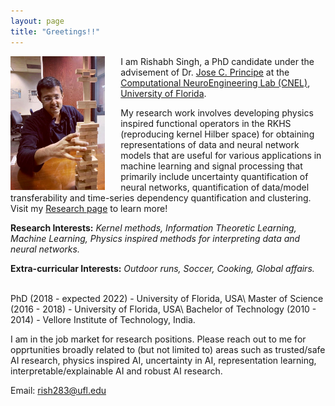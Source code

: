 ```yaml
---
layout: page
title: "Greetings!!"
---
```

<img style="float: left; padding-right:25px" src="assets/me.JPG" width="30%" height="30%">I am Rishabh Singh, a PhD candidate under the advisement of Dr. [Jose C. Principe](https://www.ece.ufl.edu/people/faculty/jose-c-principe/) at the [Computational NeuroEngineering Lab (CNEL)](http://www.cnel.ufl.edu), [University of Florida](https://www.ufl.edu).

My research work involves developing physics inspired functional operators in the RKHS (reproducing kernel Hilber space) for obtaining representations of data and neural network models that are useful for various applications in machine learning and signal processing that primarily include uncertainty quantification of neural networks, quantification of data/model transferability and time-series dependency quantification and clustering. Visit my [Research page](research.md) to learn more!

**Research Interests:** *Kernel methods, Information Theoretic Learning, Machine Learning, Physics inspired methods for interpreting data and neural networks.*

**Extra-curricular Interests:** *Outdoor runs, Soccer, Cooking, Global affairs.*

<br>
PhD (2018 - expected 2022) - University of Florida, USA\
Master of Science (2016 - 2018) - University of Florida, USA\
Bachelor of Technology (2010 - 2014) - Vellore Institute of Technology, India.
<br>

I am in the job market for research positions. Please reach out to me for opprtunities broadly related to (but not limited to) areas such as trusted/safe AI research, physics inspired AI, uncertainty in AI, representation learning, interpretable/explainable AI and robust AI research.

Email: rish283@ufl.edu

<!-- ![Visitor Count](https : //profile-counter.glitch.me/rish283/count.svg) -->

